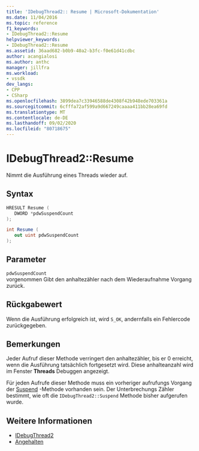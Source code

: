 ```yaml
---
title: 'IDebugThread2:: Resume | Microsoft-Dokumentation'
ms.date: 11/04/2016
ms.topic: reference
f1_keywords:
- IDebugThread2::Resume
helpviewer_keywords:
- IDebugThread2::Resume
ms.assetid: 36aad682-b0b9-40a2-b3fc-f0e61d41cdbc
author: acangialosi
ms.author: anthc
manager: jillfra
ms.workload:
- vssdk
dev_langs:
- CPP
- CSharp
ms.openlocfilehash: 3899dea7c33946588de4308f42b948ede703361a
ms.sourcegitcommit: 6cfffa72af599a9d667249caaaa411bb28ea69fd
ms.translationtype: MT
ms.contentlocale: de-DE
ms.lasthandoff: 09/02/2020
ms.locfileid: "80718675"
---
```

# <a name="idebugthread2resume"></a>IDebugThread2::Resume
Nimmt die Ausführung eines Threads wieder auf.

## <a name="syntax"></a>Syntax

```cpp
HRESULT Resume ( 
   DWORD *pdwSuspendCount
);
```

```csharp
int Resume ( 
   out uint pdwSuspendCount
);
```

## <a name="parameters"></a>Parameter
`pdwSuspendCount`\
vorgenommen Gibt den anhaltezähler nach dem Wiederaufnahme Vorgang zurück.

## <a name="return-value"></a>Rückgabewert
 Wenn die Ausführung erfolgreich ist, wird `S_OK`, andernfalls ein Fehlercode zurückgegeben.

## <a name="remarks"></a>Bemerkungen
 Jeder Aufruf dieser Methode verringert den anhaltezähler, bis er 0 erreicht, wenn die Ausführung tatsächlich fortgesetzt wird. Diese anhalteanzahl wird im Fenster **Threads** Debuggen angezeigt.

 Für jeden Aufrufe dieser Methode muss ein vorheriger aufrufungs Vorgang der [Suspend](../../../extensibility/debugger/reference/idebugthread2-suspend.md) -Methode vorhanden sein. Der Unterbrechungs Zähler bestimmt, wie oft die `IDebugThread2::Suspend` Methode bisher aufgerufen wurde.

## <a name="see-also"></a>Weitere Informationen
- [IDebugThread2](../../../extensibility/debugger/reference/idebugthread2.md)
- [Angehalten](../../../extensibility/debugger/reference/idebugthread2-suspend.md)

